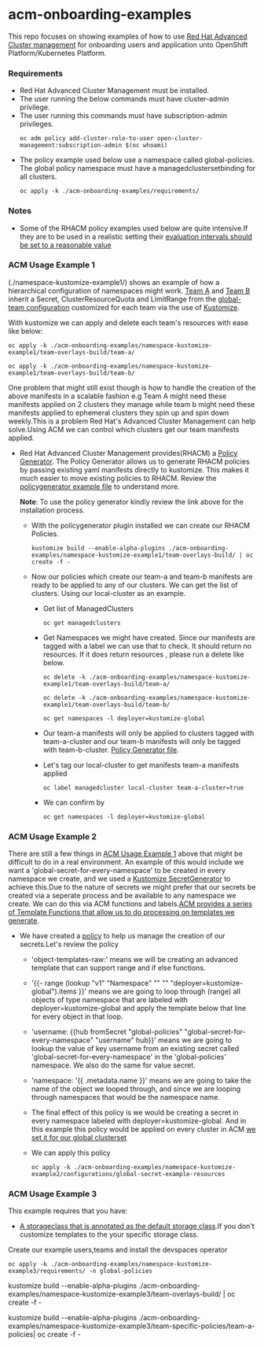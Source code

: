 # acm-onboarding-examples

This repo focuses on showing examples of how to use [Red Hat Advanced Cluster management](https://www.redhat.com/en/technologies/management/advanced-cluster-management) for onboarding users and application unto OpenShift Platform/Kubernetes Platform.

### Requirements
- Red Hat Advanced Cluster Management must be installed.
- The user running the below commands must have cluster-admin privilege.
- The user running this commands must have subscription-admin privileges.
    ```
    oc adm policy add-cluster-role-to-user open-cluster-management:subscription-admin $(oc whoami)
    ```
- The policy example used below use a namespace called global-policies. The global policy namespace must have a managedclustersetbinding for all clusters.
    ```
    oc apply -k ./acm-onboarding-examples/requirements/
    ```

### Notes
- Some of the RHACM policy examples used below are quite intensive.If they are to be used in a realistic setting their [evaluation intervals should be set to a reasonable value](https://access.redhat.com/documentation/en-us/red_hat_advanced_cluster_management_for_kubernetes/2.8/html/governance/governance#configuration-policy-yaml-table)

### ACM Usage Example 1  
(./namespace-kustomize-example1/) shows an example of how a hierarchical configuration of namespaces might work. [Team A](./namespace-kustomize-example1/team-overlays-build/team-a/) and [Team B](./namespace-kustomize-example1/team-overlays-build/team-b/) inherit a Secret, ClusterResourceQuota and LimitRange from the [global-team configuration](./namespace-kustomize-example1/global-teams) customized for each team via the use of [Kustomize](https://kubectl.docs.kubernetes.io/references/kustomize/).

With kustomize we can apply and delete each team's resources with ease like below:
```
oc apply -k ./acm-onboarding-examples/namespace-kustomize-example1/team-overlays-build/team-a/
```
```
oc apply -k ./acm-onboarding-examples/namespace-kustomize-example1/team-overlays-build/team-b/
```

One problem that might still exist though is how to handle the creation of the above manifests in a scalable fashion e.g Team A might need these manifests applied on 2 clusters they manage while team b might need these manifests applied to ephemeral clusters they spin up and spin down weekly.This is a problem Red Hat's Advanced Cluster Management can help solve.Using ACM we can control which clusters get our team manifests applied.

  - Red Hat Advanced Cluster Management provides(RHACM) a [Policy Generator](https://github.com/stolostron/policy-generator-plugin/tree/main). The Policy Generator allows us to generate RHACM policies by passing existing yaml manifests directly to kustomize. This makes it much easier to move existing policies to RHACM. Review the [policygenerator example file](./namespace-kustomize-example1/team-overlays-build/policygenerator.yaml) to understand more.
  
    **Note**: To use the policy generator kindly review the link above for the installation process.

    - With the policygenerator plugin installed we can create our RHACM Policies.

        ```
        kustomize build --enable-alpha-plugins ./acm-onboarding-examples/namespace-kustomize-example1/team-overlays-build/ | oc create -f -
        ```

    - Now our policies which create our team-a and team-b manifests are ready to be applied to any of our clusters. We can get the list of clusters. Using our local-cluster as an example.

        - Get list of ManagedClusters
            ```
            oc get managedclusters
            ```

        - Get Namespaces we might have created. Since our manifests are tagged with a label we can use that to check. It should return no resources. If it does return resources , please run a delete like below.
            ```
            oc delete -k ./acm-onboarding-examples/namespace-kustomize-example1/team-overlays-build/team-a/
            ```
            ```
            oc delete -k ./acm-onboarding-examples/namespace-kustomize-example1/team-overlays-build/team-b/
            ```
            ```
            oc get namespaces -l deployer=kustomize-global
            ```
        - Our team-a manifests will only be applied to clusters tagged with team-a-cluster and our team-b manifests will only be tagged with team-b-cluster. [Policy Generator file](./namespace-kustomize-example1/team-overlays-build/policygenerator.yaml).
        
        - Let's tag our local-cluster to get manifests team-a manifests applied
            ```
            oc label managedcluster local-cluster team-a-cluster=true
            ```
        
        - We can confirm by
            ```
            oc get namespaces -l deployer=kustomize-global
            ```


### ACM Usage Example 2 

There are still a few things in [ACM Usage Example 1](#acm-usage-example-1) above that might be difficult to do in a real environment. An example of this would include we want a 'global-secret-for-every-namespace' to be created in every namespace we create, and we used a [Kustomize SecretGenerator](./namespace-kustomize-example1/global-teams/namespaced-resources/kustomization.yaml) to achieve this.Due to the nature of secrets we might prefer that our secrets be created via a seperate process and be available to any namespace we create. We can do this via ACM functions and labels.[ACM provides a series of Template Functions that allow us to do processing on templates we generate](https://access.redhat.com/documentation/en-us/red_hat_advanced_cluster_management_for_kubernetes/2.8/html/governance/governance#template-functions).

   - We have created a [policy](./namespace-kustomize-example2/configurations/global-secret-example-resources/policy-global-secret.yaml) to help us manage the creation of our secrets.Let's review the policy
     
       - 'object-templates-raw:' means we will be creating an advanced template that can support range and if else functions.

       - '{{- range (lookup "v1" "Namespace" "" "" "deployer=kustomize-global").items }}' means we are going to loop through (range) all objects of type namespace that are labeled with deployer=kustomize-global and apply the template below that line for every object in that loop.

       - 'username: {{hub fromSecret "global-policies" "global-secret-for-every-namespace" "username" hub}}' means we are going to lookup the value of key username from an existing secret called 'global-secret-for-every-namespace' in the 'global-policies' namespace. We also do the same for value secret.

       - 'namespace: '{{ .metadata.name }}' means we are going to take the name of the object we looped through, and since we are looping through namespaces that would be the namespace name.

       - The final effect of this policy is we would be creating a secret in every namespace labeled with deployer=kustomize-global. And in this example this policy would be applied on every cluster in ACM [we set it for our global clusterset](./namespace-kustomize-example2/configurations/global-secret-example-resources/placement-global-secret.yaml)

       - We can apply this policy
            ```
            oc apply -k ./acm-onboarding-examples/namespace-kustomize-example2/configurations/global-secret-example-resources
            ```

### ACM Usage Example 3

This example requires that you have:
- [A storageclass that is annotated as the default storage class](https://kubernetes.io/docs/tasks/administer-cluster/change-default-storage-class/).If you don't customize templates to the your specific storage class.



Create our example users,teams and install the devspaces operator
```
oc apply -k ./acm-onboarding-examples/namespace-kustomize-example3/requirements/ -n global-policies
```

kustomize build --enable-alpha-plugins ./acm-onboarding-examples/namespace-kustomize-example3/team-overlays-build/ | oc create -f -


kustomize build --enable-alpha-plugins ./acm-onboarding-examples/namespace-kustomize-example3/team-specific-policies/team-a-policies| oc create -f -





    